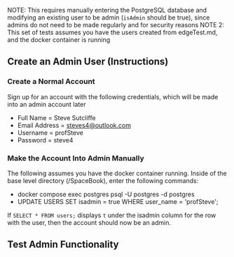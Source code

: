NOTE: This requires manually entering the PostgreSQL database and modifying an existing user to be admin (`isAdmin` should be true), since admins do not need to be made regularly and for security reasons
NOTE 2: This set of tests assumes you have the users created from edgeTest.md, and the docker container is running

## Create an Admin User (Instructions)

### Create a Normal Account

Sign up for an account with the following credentials, which will be made into an admin account later

-   Full Name = Steve Sutcliffe
-   Email Address = steves4@outlook.com
-   Username = profSteve
-   Password = steve4

### Make the Account Into Admin Manually

The following assumes you have the docker container running.
Inside of the base level directory (/SpaceBook), enter the following commands:

-   docker compose exec postgres psql -U postgres -d postgres
-   UPDATE USERS SET isadmin = true WHERE user_name = 'profSteve';

If `SELECT * FROM users;` displays `t` under the isadmin column for the row with the user, then the account should now be an admin.

## Test Admin Functionality
